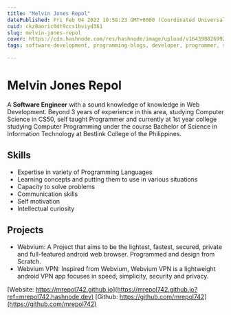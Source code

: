 ```yaml
---
title: "Melvin Jones Repol"
datePublished: Fri Feb 04 2022 10:58:23 GMT+0000 (Coordinated Universal Time)
cuid: ckz8aoric0dt9ccs1bviyd361
slug: melvin-jones-repol
cover: https://cdn.hashnode.com/res/hashnode/image/upload/v1643988269923/3LyScurhX.png
tags: software-development, programming-blogs, developer, programmer, software-engineering

---
```


# Melvin Jones Repol

A **Software Engineer** with a sound knowledge of knowledge in Web Development. Beyond 3 years of experience in this area, studying Computer Science in CS50, self taught Programmer and currently at 1st year college studying Computer Programming under the course Bachelor of Science in Information Technology at Bestlink College of the Philippines.

## Skills
- Expertise in variety of Programming Languages
- Learning concepts and putting them to use in various situations
- Capacity to solve problems
- Communication skills
- Self motivation
- Intellectual curiosity

## Projects 
- Webvium: A Project that aims to be the lightest, fastest, secured, private and full-featured android web browser. Programmed and design from Scratch.
- Webvium VPN: Inspired from Webvium, Webvium VPN is a lightweight android VPN app focuses in speed, simplicity, security and privacy.

[Website: https://mrepol742.github.io](https://mrepol742.github.io?ref=mrepol742.hashnode.dev)
[Github: https://github.com/mrepol742](https://github.com/mrepol742)